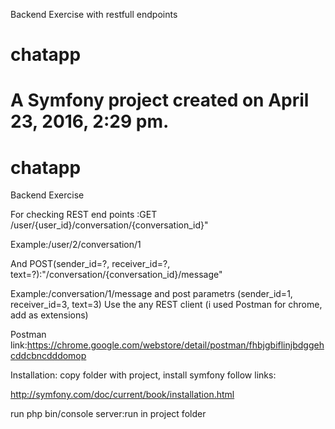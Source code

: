 
Backend Exercise with restfull endpoints


chatapp
=======

A Symfony project created on April 23, 2016, 2:29 pm.
=======
# chatapp

Backend Exercise

For checking REST end points :GET /user/{user_id}/conversation/{conversation_id}"

Example:/user/2/conversation/1

And POST(sender_id=?, receiver_id=?, text=?):"/conversation/{conversation_id}/message"

Example:/conversation/1/message  and post parametrs (sender_id=1, receiver_id=3, text=3)
Use the any REST client (i used Postman for chrome, add as extensions)

Postman link:https://chrome.google.com/webstore/detail/postman/fhbjgbiflinjbdggehcddcbncdddomop

Installation: copy folder with project, install symfony follow links:

http://symfony.com/doc/current/book/installation.html

run php bin/console server:run in project folder